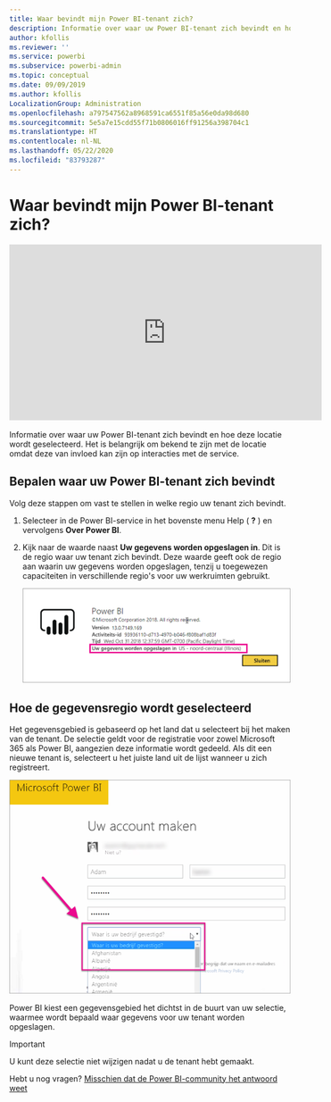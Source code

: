 ```yaml
---
title: Waar bevindt mijn Power BI-tenant zich?
description: Informatie over waar uw Power BI-tenant zich bevindt en hoe deze locatie wordt geselecteerd. Het is belangrijk dat u dit weet, omdat dit gevolgen kan hebben voor interacties die u met de service hebt.
author: kfollis
ms.reviewer: ''
ms.service: powerbi
ms.subservice: powerbi-admin
ms.topic: conceptual
ms.date: 09/09/2019
ms.author: kfollis
LocalizationGroup: Administration
ms.openlocfilehash: a797547562a8968591ca6551f85a56e0da98d680
ms.sourcegitcommit: 5e5a7e15cdd55f71b0806016ff91256a398704c1
ms.translationtype: HT
ms.contentlocale: nl-NL
ms.lasthandoff: 05/22/2020
ms.locfileid: "83793287"
---
```

# <a name="where-is-my-power-bi-tenant-located"></a>Waar bevindt mijn Power BI-tenant zich?

<iframe width="560" height="315" src="https://www.youtube.com/embed/0fOxaHJPvdM?showinfo=0" frameborder="0" allowfullscreen></iframe>

Informatie over waar uw Power BI-tenant zich bevindt en hoe deze locatie wordt geselecteerd. Het is belangrijk om bekend te zijn met de locatie omdat deze van invloed kan zijn op interacties met de service.

## <a name="how-to-determine-where-your-power-bi-tenant-is-located"></a>Bepalen waar uw Power BI-tenant zich bevindt

Volg deze stappen om vast te stellen in welke regio uw tenant zich bevindt.

1. Selecteer in de Power BI-service in het bovenste menu Help ( **?** ) en vervolgens **Over Power BI**.

1. Kijk naar de waarde naast **Uw gegevens worden opgeslagen in**. Dit is de regio waar uw tenant zich bevindt. Deze waarde geeft ook de regio aan waarin uw gegevens worden opgeslagen, tenzij u toegewezen capaciteiten in verschillende regio's voor uw werkruimten gebruikt.

    ![Gegevensgebied](media/service-admin-where-is-my-tenant-located/power-bi-data-region.png)

## <a name="how-the-data-region-is-selected"></a>Hoe de gegevensregio wordt geselecteerd

Het gegevensgebied is gebaseerd op het land dat u selecteert bij het maken van de tenant. De selectie geldt voor de registratie voor zowel Microsoft 365 als Power BI, aangezien deze informatie wordt gedeeld. Als dit een nieuwe tenant is, selecteert u het juiste land uit de lijst wanneer u zich registreert.

![Land/regio selecteren](media/service-admin-where-is-my-tenant-located/sign-up-country-selection.png)

Power BI kiest een gegevensgebied het dichtst in de buurt van uw selectie, waarmee wordt bepaald waar gegevens voor uw tenant worden opgeslagen.

> [!IMPORTANT]
> U kunt deze selectie niet wijzigen nadat u de tenant hebt gemaakt.

Hebt u nog vragen? [Misschien dat de Power BI-community het antwoord weet](https://community.powerbi.com/)

